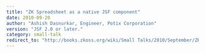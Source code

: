 ```yaml
---
title: "ZK Spreadsheet as a native JSF component"
date: 2010-09-20
author: "Ashish Dasnurkar, Engineer, Potix Corporation"
version: "JSF 2.0 or later."
category: small-talk
redirect_to: "http://books.zkoss.org/wiki/Small Talks/2010/September/ZK Spreadsheet as a native JSF component"
---
```

